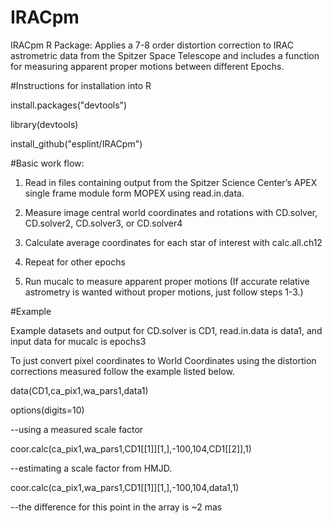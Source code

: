# IRACpm
IRACpm R Package: Applies a 7-8 order distortion correction to IRAC astrometric data from the Spitzer Space Telescope
and includes a function for measuring apparent proper motions between different Epochs.

#Instructions for installation into R

install.packages("devtools")

library(devtools)

install_github("esplint/IRACpm")

#Basic work flow:

1) Read in files containing output from the Spitzer Science Center’s APEX single frame module
form MOPEX using read.in.data.

2) Measure image central world coordinates and rotations with CD.solver, CD.solver2, CD.solver3,
or CD.solver4

3) Calculate average coordinates for each star of interest with calc.all.ch12

4) Repeat for other epochs

5) Run mucalc to measure apparent proper motions
(If accurate relative astrometry is wanted without proper motions, just follow steps 1-3.)

#Example

Example datasets and output for CD.solver is CD1, 
read.in.data is data1, and input data for mucalc is epochs3

To just convert pixel coordinates to World Coordinates using the distortion corrections measured
follow the example listed below.

data(CD1,ca_pix1,wa_pars1,data1)

options(digits=10)

--using a measured scale factor

coor.calc(ca_pix1,wa_pars1,CD1[[1]][1,],-100,104,CD1[[2]],1)

--estimating a scale factor from HMJD.

coor.calc(ca_pix1,wa_pars1,CD1[[1]][1,],-100,104,data1,1)

--the difference for this point in the array is ~2 mas

